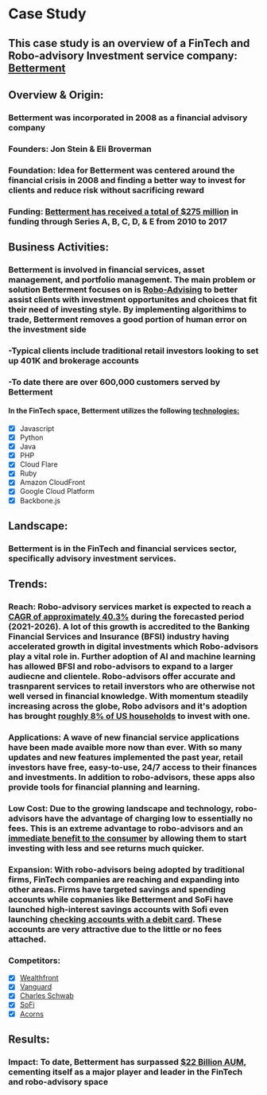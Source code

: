# Case Study 
## This case study is an overview of a FinTech and Robo-advisory Investment service company: [Betterment](https://www.betterment.com/)
## Overview & Origin:
### Betterment was incorporated in 2008 as a financial advisory company 
### Founders: Jon Stein & Eli Broverman 
### Foundation: Idea for Betterment was centered around the financial crisis in 2008 and finding a better way to invest for clients and reduce risk without sacrificing reward 
### Funding: [Betterment has received a total of $275 million](https://www.crunchbase.com/organization/betterment/company_financials) in funding through Series A, B, C, D, & E from 2010 to 2017

## Business Activities: 
### Betterment is involved in financial services, asset management, and portfolio management. The main problem or solution Betterment focuses on is [Robo-Advising](https://www.betterment.com/category/robo-advisor/) to better assist clients with investment opportunites and choices that fit their need of investing style. By implementing algorithims to trade, Betterment removes a good portion of human error on the investment side 
### -Typical clients include traditional retail investors looking to set up 401K and brokerage accounts
### -To date there are over 600,000 customers served by Betterment 
#### In the FinTech space, Betterment utilizes the following [technologies:](https://stackshare.io/betterment/betterment)
- [x] Javascript
- [x] Python
- [x] Java
- [x] PHP
- [x] Cloud Flare
- [x] Ruby
- [x] Amazon CloudFront
- [x] Google Cloud Platform
- [x] Backbone.js

## Landscape: 
### Betterment is in the FinTech and financial services sector, specifically advisory investment services. 

## Trends:
### Reach: Robo-advisory services market is expected to reach a [CAGR of approximately 40.3%](https://www.mordorintelligence.com/industry-reports/robo-advisory-services-market#:~:text=The%20Robo%2Dadvisory%20Services%20Market%20is%20expected%20to%20register%20a,are%20playing%20a%20major%20role) during the forecasted period (2021-2026). A lot of this growth is accredited to the Banking Financial Services and Insurance (BFSI) industry having accelerated growth in digital investments which Robo-advisors play a vital role in. Further adoption of AI and machine learning has allowed BFSI and robo-advisors to expand to a larger audiecne and clientele. Robo-advisors offer accurate and trasnparent services to retail inverstors who are otherwise not well versed in financial knowledge. With momentum steadily increasing across the globe, Robo advisors and it's adoption has brought [roughly 8% of US households](https://www.backendbenchmarking.com/blog/2020/11/robo-advisor-industry-trends-fall-2020/) to invest with one. 
### Applications: A wave of new financial service applications have been made avaible more now than ever. With so many updates and new features implemented the past year, retail investors have free, easy-to-use, 24/7 access to their finances and investments. In addition to robo-advisors, these apps also provide tools for financial planning and learning. 
### Low Cost: Due to the growing landscape and technology, robo-advisors have the advantage of charging low to essentially no fees. This is an extreme advantage to robo-advisors and an [immediate benefit to the consumer](https://www.aaii.com/journal/article/top-robo-adviser-trends-according-to-the-experts?via=emailsignup-readmore) by allowing them to start investing with less and see returns much quicker.
### Expansion: With robo-advisors being adopted by traditional firms, FinTech companies are reaching and expanding into other areas. Firms have targeted savings and spending accounts while copmanies like Betterment and SoFi have launched high-interest savings accounts with Sofi even launching [checking accounts with a debit card](https://www.backendbenchmarking.com/blog/2020/06/innovation-trends-of-robo-advice/). These accounts are very attractive due to the little or no fees attached. 
### Competitors: 
- [x] [Wealthfront](https://www.wealthfront.com/)
- [x] [Vanguard](https://investor.vanguard.com/corporate-portal/)
- [x] [Charles Schwab](https://www.schwab.com/)
- [x] [SoFi](https://www.sofi.com/)
- [x] [Acorns](https://www.acorns.com/)

## Results:
### Impact: To date, Betterment has surpassed [$22 Billion AUM](https://www.investmentnews.com/betterment-grows-500k-accounts-189575), cementing itself as a major player and leader in the FinTech and robo-advisory space

